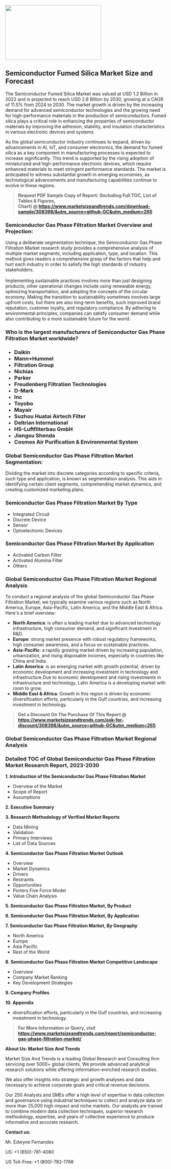 <p><img class="alignnone size-medium wp-image-20088" src="https://ffe5etoiles.com/wp-content/uploads/2024/12/MST1-300x171.png" alt="" width="300" height="171" /></p><h2>Semiconductor Fumed Silica Market Size and Forecast</h2><p>The Semiconductor Fumed Silica Market was valued at USD 1.2 Billion in 2022 and is projected to reach USD 2.8 Billion by 2030, growing at a CAGR of 11.5% from 2024 to 2030. The market growth is driven by the increasing demand for advanced semiconductor technologies and the growing need for high-performance materials in the production of semiconductors. Fumed silica plays a critical role in enhancing the properties of semiconductor materials by improving the adhesion, stability, and insulation characteristics in various electronic devices and systems.</p><p>As the global semiconductor industry continues to expand, driven by advancements in AI, IoT, and consumer electronics, the demand for fumed silica as a key component in manufacturing processes is expected to increase significantly. This trend is supported by the rising adoption of miniaturized and high-performance electronic devices, which require enhanced materials to meet stringent performance standards. The market is anticipated to witness substantial growth in emerging economies, as technological advancements and manufacturing capabilities continue to evolve in these regions.</p></p><blockquote id="" class=""><strong>Request PDF Sample Copy of Report: (Including Full TOC, List of Tables &amp; Figures, Chart)&nbsp;@&nbsp;<strong><a href="https://www.marketsizeandtrends.com/download-sample/308398/&utm_source=github-GC&utm_medium=265" target="_blank">https://www.marketsizeandtrends.com/download-sample/308398/&utm_source=github-GC&utm_medium=265</a></strong></strong></blockquote><h3 id="" class="">Semiconductor Gas Phase Filtration Market&nbsp;Overview and Projection:</h3><p id="" class="">Using a deliberate segmentation technique, the Semiconductor Gas Phase Filtration Market research study provides a comprehensive analysis of multiple market segments, including application, type, and location. This method gives readers a comprehensive grasp of the factors that help and hurt each industry in order to satisfy the high standards of industry stakeholders. <br /> <br />Implementing sustainable practices involves more than just designing products; other operational changes include using renewable energy, optimizing transportation, and adopting the concepts of the circular economy. Making the transition to sustainability sometimes involves large upfront costs, but there are also long-term benefits, such improved brand reputation, customer loyalty, and regulatory compliance. By adhering to environmental principles, companies can satisfy consumer demand while also contributing to a more sustainable future for the world.</p><h3 id="" class="">Who is the largest manufacturers of&nbsp;Semiconductor Gas Phase Filtration Market worldwide?</h3><h3 class=""><p><ul><li>Daikin </li><li> Mann+Hummel </li><li> Filtration Group </li><li> Nichias </li><li> Parker </li><li> Freudenberg Filtration Technologies </li><li> D-Mark </li><li> Inc </li><li> Toyobo </li><li> Mayair </li><li> Suzhou Huatai Airtech Filter </li><li> Deltrian International </li><li> HS-Luftfilterbau GmbH </li><li> Jiangsu Shenda </li><li> Cosmos Air Purification & Environmental System</li></ul></p></h3><h3 id="" class="">Global&nbsp;Semiconductor Gas Phase Filtration Market Segmentation:</h3><p id="" class="">Dividing the market into discrete categories according to specific criteria, such type and application, is known as segmentation analysis. This aids in identifying certain client segments, comprehending market dynamics, and creating customized marketing plans.</p><h3 id="" class="">Semiconductor Gas Phase Filtration Market&nbsp;By Type</h3><p><p><ul><li>Integrated Circuit</li><li> Discrete Device</li><li> Sensor</li><li> Optoelectronic Devices</p></li></ul></p></p><h3 id="" class="">Semiconductor Gas Phase Filtration Market&nbsp;By Application</h3><p class=""><p><ul><li>Activated Carbon Filter</li><li> Activated Alumina Filter</li><li> Others</li></ul></p></p><h3 id="" class="">Global Semiconductor Gas Phase Filtration Market Regional Analysis</h3><p id="" class="">To conduct a regional analysis of the global Semiconductor Gas Phase Filtration Market, we typically examine various regions such as North America, Europe, Asia-Pacific, Latin America, and the Middle East &amp; Africa. Here's a brief overview:</p><ul><li><strong>North America</strong>: is often a leading market due to advanced technology infrastructure, high consumer demand, and significant investment in R&amp;D.</li><li><strong>Europe</strong>: strong market presence with robust regulatory frameworks, high consumer awareness, and a focus on sustainable practices.</li><li><strong>Asia-Pacific</strong>: a rapidly growing market driven by increasing population, urbanization, and rising disposable incomes, especially in countries like China and India.</li><li><strong>Latin America</strong>: is an emerging market with growth potential, driven by economic development and increasing investment in technology and infrastructure.Due to economic development and rising investments in infrastructure and technology, Latin America is a developing market with room to grow.</li><li><strong>Middle East &amp; Africa</strong>: Growth in this region is driven by economic diversification efforts, particularly in the Gulf countries, and increasing investment in technology.</li></ul><blockquote id="" class=""><strong>Get a Discount On The Purchase Of This Report @ <strong><a href="https://www.marketsizeandtrends.com/ask-for-discount/308398/&utm_source=github-GC&utm_medium=265" target="_blank">https://www.marketsizeandtrends.com/ask-for-discount/308398/&utm_source=github-GC&utm_medium=265</a></strong></strong></blockquote><h3 id="" class="">Global Semiconductor Gas Phase Filtration Market Regional Analysis</h3><h3 id="" class="">Detailed TOC of Global Semiconductor Gas Phase Filtration Market Research Report, 2023-2030</h3><p id="" class=""><strong>1. Introduction of the Semiconductor Gas Phase Filtration Market</strong></p><ul><li>Overview of the Market</li><li>Scope of Report</li><li>Assumptions</li></ul><p id="" class=""><strong>2. Executive Summary</strong></p><p id="" class=""><strong>3. Research Methodology of Verified Market Reports</strong></p><ul><li>Data Mining</li><li>Validation</li><li>Primary Interviews</li><li>List of Data Sources</li></ul><p id="" class=""><strong>4. Semiconductor Gas Phase Filtration Market Outlook</strong></p><ul><li>Overview</li><li>Market Dynamics</li><li>Drivers</li><li>Restraints</li><li>Opportunities</li><li>Porters Five Force Model</li><li>Value Chain Analysis</li></ul><p id="" class=""><strong>5. Semiconductor Gas Phase Filtration Market, By Product</strong></p><p id="" class=""><strong>6. Semiconductor Gas Phase Filtration Market, By Application</strong></p><p id="" class=""><strong>7. Semiconductor Gas Phase Filtration Market, By Geography</strong></p><ul><li>North America</li><li>Europe</li><li>Asia Pacific</li><li>Rest of the World</li></ul><p id="" class=""><strong>8. Semiconductor Gas Phase Filtration Market Competitive Landscape</strong></p><ul><li>Overview</li><li>Company Market Ranking</li><li>Key Development Strategies</li></ul><p id="" class=""><strong>9. Company Profiles</strong></p><p id="" class=""><strong>10. Appendix</strong></p><ul><li>diversification efforts, particularly in the Gulf countries, and increasing investment in technology.</li></ul><blockquote id="" class=""><strong>For More Information or Query, visit <strong><strong><a href="https://www.marketsizeandtrends.com/report/semiconductor-gas-phase-filtration-market/" target="_blank">https://www.marketsizeandtrends.com/report/semiconductor-gas-phase-filtration-market/</a></strong></strong></strong></blockquote><p id="" class=""><strong>About Us: Market Size And Trends</strong></p><p id="" class="">Market Size And Trends is a leading Global Research and Consulting firm servicing over 5000+ global clients. We provide advanced analytical research solutions while offering information-enriched research studies.</p><p id="" class="">We also offer insights into strategic and growth analyses and data necessary to achieve corporate goals and critical revenue decisions.</p><p id="" class="">Our 250 Analysts and SMEs offer a high level of expertise in data collection and governance using industrial techniques to collect and analyze data on more than 25,000 high-impact and niche markets. Our analysts are trained to combine modern data collection techniques, superior research methodology, expertise, and years of collective experience to produce informative and accurate research.</p><p id="" class=""><strong>Contact us:</strong></p><p id="" class="">Mr. Edwyne Fernandes</p><p id="" class="">US: +1 (650)-781-4080</p><p id="" class="">US Toll-Free: +1 (800)-782-1768</p>
